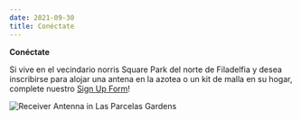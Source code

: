 ```yaml
---
date: 2021-09-30
title: Conéctate
---
```


**Conéctate**

Si vive en el vecindario norris Square Park del norte de Filadelfia y desea inscribirse para alojar una antena en la azotea o un kit de malla en su hogar, complete nuestro [Sign Up Form](https://forms.gle/Np8QAvWc1Q5XDgpB8)!

![Receiver Antenna in Las Parcelas Gardens](/images/antenna_detail2.jpg)
